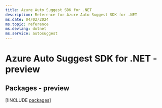 ```yaml
---
title: Azure Auto Suggest SDK for .NET
description: Reference for Azure Auto Suggest SDK for .NET
ms.date: 04/02/2024
ms.topic: reference
ms.devlang: dotnet
ms.service: autosuggest
---
```

# Azure Auto Suggest SDK for .NET - preview
## Packages - preview
[!INCLUDE [packages](auto-suggest-index.md)]